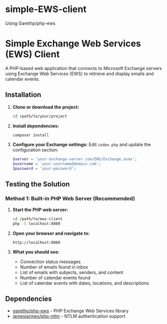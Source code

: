 # simple-EWS-client
Using Garethp/php-ews
# Simple Exchange Web Services (EWS) Client

A PHP-based web application that connects to Microsoft Exchange servers using Exchange Web Services (EWS) to retrieve and display emails and calendar events.

## Installation

1. **Clone or download the project:**
   ```bash
   cd /path/to/your/project
   ```

2. **Install dependencies:**
   ```bash
   composer install
   ```

3. **Configure your Exchange settings:**
   Edit `index.php` and update the configuration section:
   ```php
   $server = 'your-exchange-server.com/EWS/Exchange.asmx';
   $username = 'your-username@domain.com';
   $password = 'your-password';
   ```

## Testing the Solution

### Method 1: Built-in PHP Web Server (Recommended)

1. **Start the PHP web server:**
   ```bash
   cd /path/to/ews-client
   php -S localhost:8080
   ```

2. **Open your browser and navigate to:**
   ```
   http://localhost:8080
   ```

3. **What you should see:**
   - Connection status messages
   - Number of emails found in inbox
   - List of emails with subjects, senders, and content
   - Number of calendar events found
   - List of calendar events with dates, locations, and descriptions

## Dependencies

- [garethp/php-ews](https://github.com/Garethp/php-ews) - PHP Exchange Web Services library
- [jamesiarmes/php-ntlm](https://github.com/jamesiarmes/php-ntlm) - NTLM authentication support